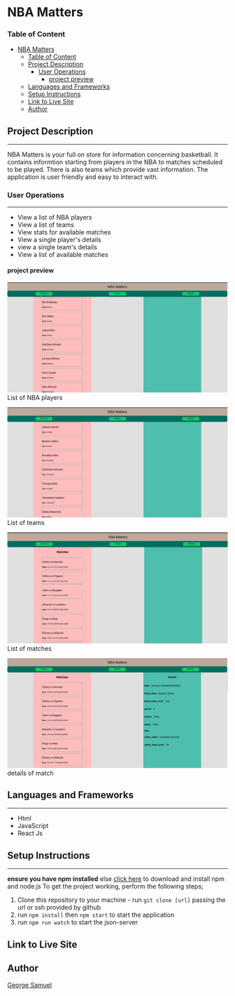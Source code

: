 # NBA Matters

### Table of Content
- [NBA Matters](#nba-matters)
    - [Table of Content](#table-of-content)
  - [Project Description](#project-description)
    - [User Operations](#user-operations)
      - [project preview](#project-preview)
  - [Languages and Frameworks](#languages-and-frameworks)
  - [Setup Instructions](#setup-instructions)
  - [Link to Live Site](#link-to-live-site)
  - [Author](#author)

## Project Description
----------
NBA Matters is your full on store for information concerning basketball. It contains informtion starting from players in the NBA to matches scheduled to be played. There is also teams which provide vast information. The application is user friendly and easy to interact with.

### User Operations
----------
- View a list of NBA players
- View a list of teams
- View stats for available matches
- View a single player's details
- view a single team's details
- View a list of available matches

#### project preview
![List of NBA players](./public/Assets/players.png)
List of NBA players

![List of teams](./public/Assets/teams.png)
List of teams

![List of matches](./public/Assets/matches.png)
List of matches

![details of match](./public/Assets/singleMtachdetails.png)
details of match

## Languages and Frameworks
----------
- Html
- JavaScript
- React Js


## Setup Instructions
----------
**ensure you have npm installed** else [click here](https://docs.npmjs.com/downloading-and-installing-node-js-and-npm) to download and install npm and node.js
To get the project working, perform the following steps;
  1. Clone this repository to your machine
    - run `git clone [url]` passing the url or ssh provided by github
  2. run `npm install` then `npm start` to start the application
  3. run `npm run watch` to start the json-server

## Link to Live Site



## Author
[George Samuel](https://www.linkedin.com/in/george-samuel-504125222)
 
